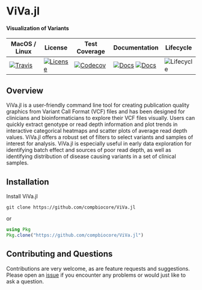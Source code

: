 # ViVa.jl

#### Visualization of Variants


| MacOS / Linux | License | Test Coverage | Documentation | Lifecycle |
| --- | ---- | ------ | ------ | ---- |
|[![Travis](https://img.shields.io/travis/compbiocore/ViVa.jl/master.svg?style=flat-square)](https://travis-ci.org/compbiocore/ViVa.jl)| [![License](https://img.shields.io/badge/license-MIT-orange.svg?style=flat-square)](https://github.com/compbiocore/ViVa.jl/blob/clean-up/LICENSE.md)| [![Codecov](https://img.shields.io/codecov/c/github/compbiocore/ViVa.jl.svg?style=flat-square)](https://codecov.io/gh/compbiocore/ViVa.jl/branch/master) | [![Docs](https://img.shields.io/badge/docs-stable-blue.svg?style=flat-square)](https://compbiocore.github.io/ViVa.jl/stable) [![Docs](https://img.shields.io/badge/docs-latest-blue.svg?style=flat-square)](https://compbiocore.github.io/ViVa.jl/latest) | ![Lifecycle](https://img.shields.io/badge/lifecycle-experimental-orange.svg?style=flat-square) |

## Overview

ViVa.jl is a user-friendly command line tool for creating publication quality graphics from Variant Call Format (VCF) files and has been designed for clinicians and bioinformaticians to explore their VCF files visually. Users can quickly extract genotype or read depth information and plot trends in interactive categorical heatmaps and scatter plots of average read depth values. ViVa.jl offers a robust set of filters to select variants and samples of interest for analysis. ViVa.jl is especially useful in early data exploration for identifying batch effect and sources of poor read depth, as well as identifying distribution of disease causing variants in a set of clinical samples.


## Installation

Install ViVa.jl

```
git clone https://github.com/compbiocore/ViVa.jl
```

or

```julia
using Pkg
Pkg.clone("https://github.com/compbiocore/ViVa.jl")
```

## Contributing and Questions

Contributions are very welcome, as are feature requests and suggestions. Please open an
[issue][issues-url] if you encounter any problems or would just like to ask a question.

[issues-url]: https://github.com/compbiocore/CAOS/issues
